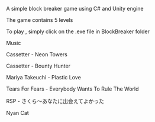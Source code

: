 A simple block breaker game using C# and Unity engine

The game contains 5 levels

To play , simply click on the .exe file in BlockBreaker folder

Music 

Cassetter - Neon Towers

Cassetter - Bounty Hunter

Mariya Takeuchi - Plastic Love

Tears For Fears - Everybody Wants To Rule The World

RSP - さくら～あなたに出会えてよかった

Nyan Cat




